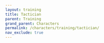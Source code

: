 ```yaml
---
layout: training
title: Tactician
parent: Training
grand_parent: Characters
permalink: /characters/training/tactician/
nav_exclude: true
---
```

